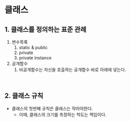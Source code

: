 # 클래스

## 1. 클래스를 정의하는 표준 관례

1. 변수목록
    1. static & public
    2. private
    3. private instance
2. 공개함수
    1. 비공개함수는 자신을 호출하는 공개함수 바로 아래에 넣는다.

<br>

## 2. 클래스 규칙
- 클래스의 첫번째 규칙은 클래스는 작아야한다.
    * 이때, 클래스의 크기를 측정하는 척도는 책임이다.
